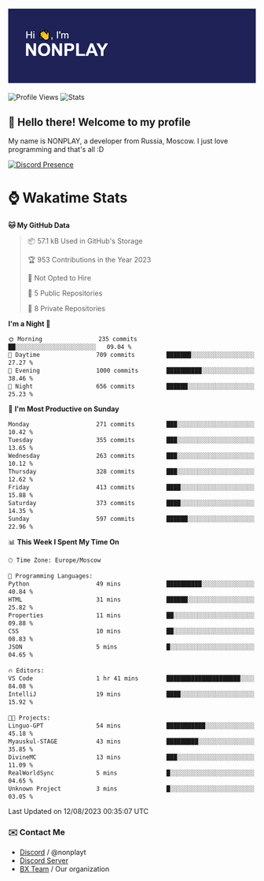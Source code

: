 ![Discord Presence](./header.png)
<br></br>
![Profile Views](https://komarev.com/ghpvc/?username=NONPLAYT&color=blue&style=for-the-badge)
![Stats](https://img.shields.io/badge/0%25-OPTIMIZED-orange?style=for-the-badge)


## :wave: Hello there! Welcome to my profile

My name is NONPLAY, a developer from Russia, Moscow. I just love programming and that's all :D

[![Discord Presence](https://lanyard.cnrad.dev/api/597087584090587177?showDisplayName=true)](https://discord.com/users/597087584090587177) 

# ⌚ Wakatime Stats

<!--START_SECTION:waka-->
**🐱 My GitHub Data** 

> 📦 57.1 kB Used in GitHub's Storage 
 > 
> 🏆 953 Contributions in the Year 2023
 > 
> 🚫 Not Opted to Hire
 > 
> 📜 5 Public Repositories 
 > 
> 🔑 8 Private Repositories 
 > 
**I'm a Night 🦉** 

```text
🌞 Morning                235 commits         ██░░░░░░░░░░░░░░░░░░░░░░░   09.04 % 
🌆 Daytime                709 commits         ███████░░░░░░░░░░░░░░░░░░   27.27 % 
🌃 Evening                1000 commits        ██████████░░░░░░░░░░░░░░░   38.46 % 
🌙 Night                  656 commits         ██████░░░░░░░░░░░░░░░░░░░   25.23 % 
```
📅 **I'm Most Productive on Sunday** 

```text
Monday                   271 commits         ███░░░░░░░░░░░░░░░░░░░░░░   10.42 % 
Tuesday                  355 commits         ███░░░░░░░░░░░░░░░░░░░░░░   13.65 % 
Wednesday                263 commits         ███░░░░░░░░░░░░░░░░░░░░░░   10.12 % 
Thursday                 328 commits         ███░░░░░░░░░░░░░░░░░░░░░░   12.62 % 
Friday                   413 commits         ████░░░░░░░░░░░░░░░░░░░░░   15.88 % 
Saturday                 373 commits         ████░░░░░░░░░░░░░░░░░░░░░   14.35 % 
Sunday                   597 commits         ██████░░░░░░░░░░░░░░░░░░░   22.96 % 
```


📊 **This Week I Spent My Time On** 

```text
🕑︎ Time Zone: Europe/Moscow

💬 Programming Languages: 
Python                   49 mins             ██████████░░░░░░░░░░░░░░░   40.84 % 
HTML                     31 mins             ██████░░░░░░░░░░░░░░░░░░░   25.82 % 
Properties               11 mins             ██░░░░░░░░░░░░░░░░░░░░░░░   09.88 % 
CSS                      10 mins             ██░░░░░░░░░░░░░░░░░░░░░░░   08.83 % 
JSON                     5 mins              █░░░░░░░░░░░░░░░░░░░░░░░░   04.65 % 

🔥 Editors: 
VS Code                  1 hr 41 mins        █████████████████████░░░░   84.08 % 
IntelliJ                 19 mins             ████░░░░░░░░░░░░░░░░░░░░░   15.92 % 

🐱‍💻 Projects: 
Linguo-GPT               54 mins             ███████████░░░░░░░░░░░░░░   45.18 % 
Myauskul-STAGE           43 mins             █████████░░░░░░░░░░░░░░░░   35.85 % 
DivineMC                 13 mins             ███░░░░░░░░░░░░░░░░░░░░░░   11.09 % 
RealWorldSync            5 mins              █░░░░░░░░░░░░░░░░░░░░░░░░   04.65 % 
Unknown Project          3 mins              █░░░░░░░░░░░░░░░░░░░░░░░░   03.05 % 
```


 Last Updated on 12/08/2023 00:35:07 UTC
<!--END_SECTION:waka-->

### ✉️ Contact Me

- [Discord](https://discord.com/users/597087584090587177) / @nonplayt
- [Discord Server](https://discord.gg/p7cxhw7E2M)
- [BX Team](https://github.com/BX-Team) / Our organization
